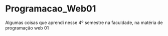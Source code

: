 # Programacao_Web01
Algumas coisas que aprendi nesse 4º semestre na faculdade, na matéria de programação web 01
